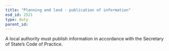 ```yaml
---
title: "Planning and land - publication of information"
esd_id: 2521
type: duty
parent_id:  
---
```


A local authority must publish information in accordance with the Secretary of State’s Code of Practice.

